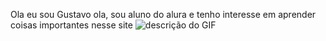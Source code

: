 Ola eu sou Gustavo
ola, sou aluno do alura e tenho interesse em aprender coisas importantes nesse site
![descrição do GIF](https://media1.tenor.com/m/MXqz747LftQAAAAd/sigma-flaygel.gif)
